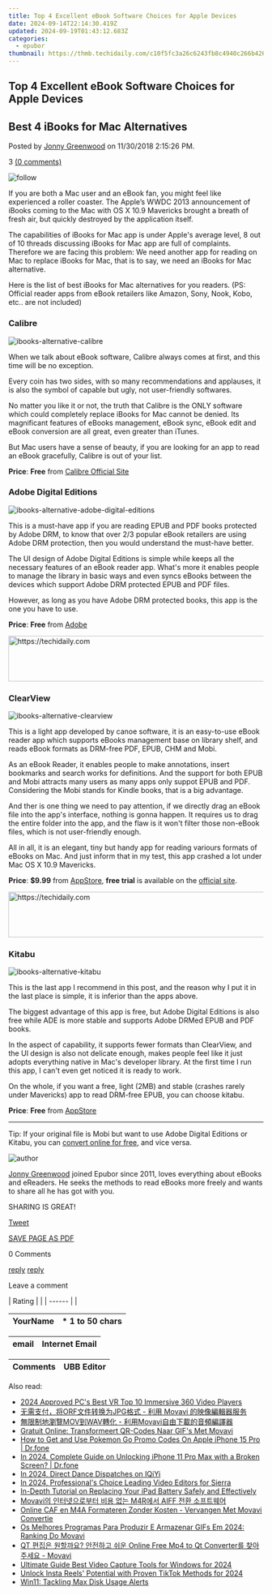 ```yaml
---
title: Top 4 Excellent eBook Software Choices for Apple Devices
date: 2024-09-14T22:14:30.419Z
updated: 2024-09-19T01:43:12.683Z
categories:
  - epubor
thumbnail: https://thmb.techidaily.com/c10f5fc3a26c6243fb8c4940c266b426236bd87cd21bd2e8e71da4c4f75545bc.jpg
---
```


## Top 4 Excellent eBook Software Choices for Apple Devices

## Best 4 iBooks for Mac Alternatives

Posted by [Jonny Greenwood](https://plus.google.com/u/0/+JonnyGreenwood999) on 11/30/2018 2:15:26 PM.

3 [(0 comments)](http://www.epubor.com/#comment-area) 

![follow](http://www.epubor.com/images/follow.png)

If you are both a Mac user and an eBook fan, you might feel like experienced a roller coaster. The Apple’s WWDC 2013 announcement of iBooks coming to the Mac with OS X 10.9 Mavericks brought a breath of fresh air, but quickly destroyed by the application itself.

The capabilities of iBooks for Mac app is under Apple's average level, 8 out of 10 threads discussing iBooks for Mac app are full of complaints. Therefore we are facing this problem: We need another app for reading on Mac to replace iBooks for Mac, that is to say, we need an iBooks for Mac alternative.

Here is the list of best iBooks for Mac alternatives for you readers. (PS: Official reader apps from eBook retailers like Amazon, Sony, Nook, Kobo, etc.. are not included)

### Calibre

![ibooks-alternative-calibre](http://www.epubor.com/images/ibooks-alternative-calibre.png)

When we talk about eBook software, Calibre always comes at first, and this time will be no exception.

Every coin has two sides, with so many recommendations and applauses, it is also the symbol of capable but ugly, not user-friendly softwares.

No matter you like it or not, the truth that Calibre is the ONLY software which could completely replace iBooks for Mac cannot be denied. Its magnificant features of eBooks management, eBook sync, eBook edit and eBook conversion are all great, even greater than iTunes.

But Mac users have a sense of beauty, if you are looking for an app to read an eBook gracefully, Calibre is out of your list.

**Price**: **Free** from [Calibre Official Site](http://calibre-ebook.com/)

### Adobe Digital Editions

![ibooks-alternative-adobe-digital-editions](http://www.epubor.com/images/ibooks-alternative-adobe-digital-editions.png)

This is a must-have app if you are reading EPUB and PDF books protected by Adobe DRM, to know that over 2/3 popular eBook retailers are using Adobe DRM protection, then you would understand the must-have better.

The UI design of Adobe Digital Editions is simple while keeps all the necessary features of an eBook reader app. What's more it enables people to manage the library in basic ways and even syncs eBooks between the devices which support Adobe DRM protected EPUB and PDF files.

However, as long as you have Adobe DRM protected books, this app is the one you have to use.

**Price**: **Free** from [Adobe](http://www.adobe.com/products/digital-editions.html)

<!-- affiliate ads begin -->
<a href="https://laganoo.pxf.io/c/5597632/1528703/16446" target="_top" id="1528703">
  <img src="//a.impactradius-go.com/display-ad/16446-1528703" border="0" alt="https://techidaily.com" width="728" height="90"/>
</a>
<img height="0" width="0" src="https://laganoo.pxf.io/i/5597632/1528703/16446" style="position:absolute;visibility:hidden;" border="0" />
<!-- affiliate ads end -->

### ClearView

![ibooks-alternative-clearview](http://www.epubor.com/images/ibooks-alternative-clearview.png)

This is a light app developed by canoe software, it is an easy-to-use eBook reader app which supports eBooks management base on library shelf, and reads eBook formats as DRM-free PDF, EPUB, CHM and Mobi.

As an eBook Reader, it enables people to make annotations, insert bookmarks and search works for definitions. And the support for both EPUB and Mobi attracts many users as many apps only suppot EPUB and PDF. Considering the Mobi stands for Kindle books, that is a big advantage.

And ther is one thing we need to pay attention, if we directly drag an eBook file into the app's interface, nothing is gonna happen. It requires us to drag the entire folder into the app, and the flaw is it won't filter those non-eBook files, which is not user-friendly enough.

All in all, it is an elegant, tiny but handy app for reading variours formats of eBooks on Mac. And just inform that in my test, this app crashed a lot under Mac OS X 10.9 Mavericks.

**Price**: **$9.99** from [AppStore](https://itunes.apple.com/us/app/clearview/id557090104?mt=12), **free trial** is available on the [official site](http://www.canoejoy.com/download.html).

<!-- affiliate ads begin -->
<a href="https://aligracehair.sjv.io/c/5597632/2135361/19272" target="_top" id="2135361">
  <img src="//a.impactradius-go.com/display-ad/19272-2135361" border="0" alt="https://techidaily.com" width="728" height="90"/>
</a>
<img height="0" width="0" src="https://aligracehair.sjv.io/i/5597632/2135361/19272" style="position:absolute;visibility:hidden;" border="0" />
<!-- affiliate ads end -->

### Kitabu

![ibooks-alternative-kitabu](http://www.epubor.com/images/ibooks-alternative-kitabu.png)

This is the last app I recommend in this post, and the reason why I put it in the last place is simple, it is inferior than the apps above.

The biggest advantage of this app is free, but Adobe Digital Editions is also free while ADE is more stable and supports Adobe DRMed EPUB and PDF books.

In the aspect of capability, it supports fewer formats than ClearView, and the UI design is also not delicate enough, makes people feel like it just adopts everything native in Mac's developer library. At the first time I run this app, I can't even get noticed it is ready to work.

On the whole, if you want a free, light (2MB) and stable (crashes rarely under Mavericks) app to read DRM-free EPUB, you can choose kitabu.

**Price**: **Free** from [AppStore](https://itunes.apple.com/cn/app/kitabu/id492498910?mt=12)

---

Tip: If your original file is Mobi but want to use Adobe Digital Editions or Kitabu, you can [convert online for free](https://tools.techidaily.com/epubor/products/), and vice versa.

![author](http://www.epubor.com/images/uppic/jonny.png)

[Jonny Greenwood](https://plus.google.com/u/0/+JonnyGreenwood999) joined Epubor since 2011, loves everything about eBooks and eReaders. He seeks the methods to read eBooks more freely and wants to share all he has got with you.

SHARING IS GREAT!

[Tweet](https://twitter.com/share) 

[SAVE PAGE AS PDF](https://tools.techidaily.com/epubor/products/) 

0 Comments

[reply](https://tools.techidaily.com/epubor/products/) [reply](https://tools.techidaily.com/epubor/products/) 

Leave a comment

| Rating |  |
| ------ |  |

| YourName | \*  1 to 50 chars |
| -------- | ----------------- |

| email | Internet Email |
| ----- | -------------- |

| Comments | UBB Editor |
| -------- | ---------- |

<ins class="adsbygoogle"
     style="display:block"
     data-ad-format="autorelaxed"
     data-ad-client="ca-pub-7571918770474297"
     data-ad-slot="1223367746"></ins>

<ins class="adsbygoogle"
     style="display:block"
     data-ad-client="ca-pub-7571918770474297"
     data-ad-slot="8358498916"
     data-ad-format="auto"
     data-full-width-responsive="true"></ins>

<span class="atpl-alsoreadstyle">Also read:</span>
<div><ul>
<li><a href="https://extra-skills.techidaily.com/2024-approved-pcs-best-vr-top-10-immersive-360-video-players/"><u>2024 Approved PC's Best VR Top 10 Immersive 360 Video Players</u></a></li>
<li><a href="https://discover-answers.techidaily.com/orfjpg-movavi/"><u>无需支付，将ORF文件转换为JPG格式 - 利用 Movavi 的映像編輯器服务</u></a></li>
<li><a href="https://discover-answers.techidaily.com/movwav-movavi/"><u>無限制地瀏覽MOV到WAV轉化 - 利用Movavi自由下載的音頻編譯器</u></a></li>
<li><a href="https://discover-answers.techidaily.com/gratuit-online-transformeert-qr-codes-naar-gifs-met-movavi/"><u>Gratuit Online: Transformeert QR-Codes Naar GIF's Met Movavi</u></a></li>
<li><a href="https://ios-pokemon-go.techidaily.com/how-to-get-and-use-pokemon-go-promo-codes-on-apple-iphone-15-pro-drfone-by-drfone-virtual-ios/"><u>How to Get and Use Pokemon Go Promo Codes On Apple iPhone 15 Pro | Dr.fone</u></a></li>
<li><a href="https://iphone-unlock.techidaily.com/in-2024-complete-guide-on-unlocking-iphone-11-pro-max-with-a-broken-screen-drfone-by-drfone-ios/"><u>In 2024, Complete Guide on Unlocking iPhone 11 Pro Max with a Broken Screen? | Dr.fone</u></a></li>
<li><a href="https://tiktok-video-files.techidaily.com/in-2024-direct-dance-dispatches-on-iqiyi/"><u>In 2024, Direct Dance Dispatches on IQiYi</u></a></li>
<li><a href="https://extra-approaches.techidaily.com/in-2024-professionals-choice-leading-video-editors-for-sierra/"><u>In 2024, Professional's Choice Leading Video Editors for Sierra</u></a></li>
<li><a href="https://tech-recovery.techidaily.com/in-depth-tutorial-on-replacing-your-ipad-battery-safely-and-effectively/"><u>In-Depth Tutorial on Replacing Your iPad Battery Safely and Effectively</u></a></li>
<li><a href="https://discover-answers.techidaily.com/movavi-m4r-aiff/"><u>Movavi의 인터넷으로부터 비용 없는 M4R에서 AIFF 전환 소프트웨어</u></a></li>
<li><a href="https://discover-answers.techidaily.com/online-caf-en-m4a-formateren-zonder-kosten-vervangen-met-movavi-convertie/"><u>Online CAF en M4A Formateren Zonder Kosten - Vervangen Met Movavi Convertie</u></a></li>
<li><a href="https://discover-answers.techidaily.com/os-melhores-programas-para-produzir-e-armazenar-gifs-em-2024-ranking-do-movavi/"><u>Os Melhores Programas Para Produzir E Armazenar GIFs Em 2024: Ranking Do Movavi</u></a></li>
<li><a href="https://discover-answers.techidaily.com/qt-online-free-mp4-to-qt-converter-movavi/"><u>QT 편집은 원할까요? 안전하고 쉬운 Online Free Mp4 to Qt Converter를 찾아주세요 - Movavi</u></a></li>
<li><a href="https://screen-mirroring-recording.techidaily.com/ultimate-guide-best-video-capture-tools-for-windows-for-2024/"><u>Ultimate Guide Best Video Capture Tools for Windows for 2024</u></a></li>
<li><a href="https://instagram-videos.techidaily.com/unlock-insta-reels-potential-with-proven-tiktok-methods-for-2024/"><u>Unlock Insta Reels' Potential with Proven TikTok Methods for 2024</u></a></li>
<li><a href="https://driver-error.techidaily.com/win11-tackling-max-disk-usage-alerts/"><u>Win11: Tackling Max Disk Usage Alerts</u></a></li>
</ul></div>

